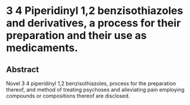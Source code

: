 # 3 4 Piperidinyl 1,2 benzisothiazoles and derivatives, a process for their preparation and their use as medicaments.

## Abstract
Novel 3 4 piperidinyl 1,2 benzisothiazoles, process for the preparation thereof, and method of treating psychoses and alleviating pain employing compounds or compositions thereof are disclosed.